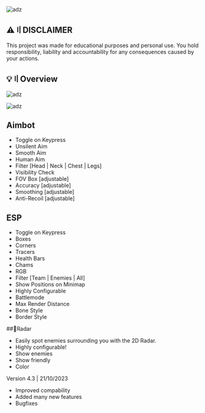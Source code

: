 ![adz](https://i.imgur.com/DisaY2q.jpg)

## ⚠️〢DISCLAIMER

This project was made for educational purposes and personal use. You hold responsibility, liability and accountability for any consequences caused by your actions.

## 💡〢Overview

![adz](https://i.imgur.com/bwEMB1h.jpg)

![adz](https://i.imgur.com/12WZutD.jpg)

## Aimbot

- Toggle on Keypress
- Unsilent Aim
- Smooth Aim
- Human Aim
- Filter [Head | Neck | Chest | Legs]
- Visibility Check
- FOV Box [adjustable]
- Accuracy [adjustable]
- Smoothing [adjustable]
- Anti-Recoil [adjustable]

## ESP

- Toggle on Keypress
- Boxes
- Corners
- Tracers
- Health Bars
- Chams
- RGB
- Filter [Team | Enemies | All]
- Show Positions on Minimap
- Highly Configurable
- Battlemode
- Max Render Distance
- Bone Style
- Border Style

##📌Radar

- Easily spot enemies surrounding you with the 2D Radar.
- Highly configurable!
- Show enemies
- Show friendly
- Color

Version 4.3 | 21/10/2023
+ Improved compability
+ Added many new features
+ Bugfixes
